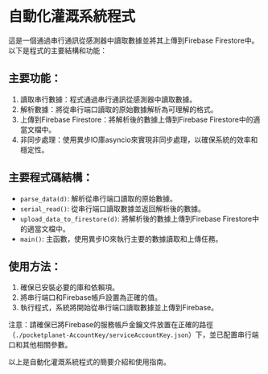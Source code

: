 # 自動化灌溉系統程式

這是一個通過串行通訊從感測器中讀取數據並將其上傳到Firebase Firestore中。以下是程式的主要結構和功能：

## 主要功能：

1. 讀取串行數據：程式通過串行通訊從感測器中讀取數據。
2. 解析數據：將從串行端口讀取的原始數據解析為可理解的格式。
3. 上傳到Firebase Firestore：將解析後的數據上傳到Firebase Firestore中的適當文檔中。
4. 非同步處理：使用異步IO庫asyncio來實現非同步處理，以確保系統的效率和穩定性。

## 主要程式碼結構：

- `parse_data(d)`: 解析從串行端口讀取的原始數據。
- `serial_read()`: 從串行端口讀取數據並返回解析後的數據。
- `upload_data_to_firestore(d)`: 將解析後的數據上傳到Firebase Firestore中的適當文檔中。
- `main()`: 主函數，使用異步IO來執行主要的數據讀取和上傳任務。

## 使用方法：

1. 確保已安裝必要的庫和依賴項。
2. 將串行端口和Firebase帳戶設置為正確的值。
3. 執行程式，系統將開始從串行端口讀取數據並上傳到Firebase。

注意：請確保已將Firebase的服務帳戶金鑰文件放置在正確的路徑（`./pocketplanet-AccountKey/serviceAccountKey.json`）下，並已配置串行端口和其他相關參數。

以上是自動化灌溉系統程式的簡要介紹和使用指南。
